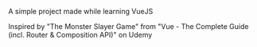 A simple project made while learning VueJS

Inspired by "The Monster Slayer Game" from "Vue - The Complete Guide (incl. Router & Composition API)" on Udemy
